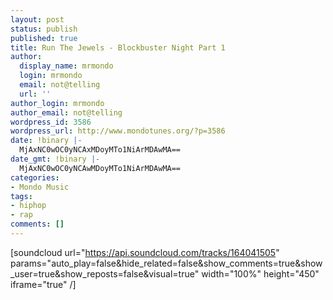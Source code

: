 ```yaml
---
layout: post
status: publish
published: true
title: Run The Jewels - Blockbuster Night Part 1
author:
  display_name: mrmondo
  login: mrmondo
  email: not@telling
  url: ''
author_login: mrmondo
author_email: not@telling
wordpress_id: 3586
wordpress_url: http://www.mondotunes.org/?p=3586
date: !binary |-
  MjAxNC0wOC0yNCAxMDoyMTo1NiArMDAwMA==
date_gmt: !binary |-
  MjAxNC0wOC0yNCAwMDoyMTo1NiArMDAwMA==
categories:
- Mondo Music
tags:
- hiphop
- rap
comments: []
---
```

[soundcloud url="https://api.soundcloud.com/tracks/164041505" params="auto_play=false&hide_related=false&show_comments=true&show_user=true&show_reposts=false&visual=true" width="100%" height="450" iframe="true" /]
